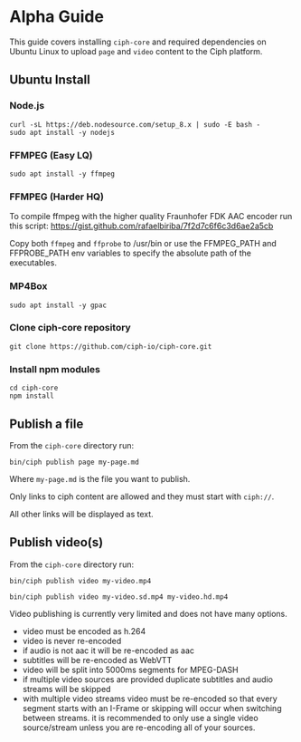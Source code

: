 # Alpha Guide

This guide covers installing `ciph-core` and required dependencies on Ubuntu
Linux to upload `page` and `video` content to the Ciph platform.

## Ubuntu Install

### Node.js

    curl -sL https://deb.nodesource.com/setup_8.x | sudo -E bash -
    sudo apt install -y nodejs

### FFMPEG (Easy LQ)

    sudo apt install -y ffmpeg

### FFMPEG (Harder HQ)

To compile ffmpeg with the higher quality Fraunhofer FDK AAC encoder run this
script: https://gist.github.com/rafaelbiriba/7f2d7c6f6c3d6ae2a5cb

Copy both `ffmpeg` and `ffprobe` to /usr/bin or use the FFMPEG_PATH and
FFPROBE_PATH env variables to specify the absolute path of the executables.

### MP4Box

    sudo apt install -y gpac

### Clone ciph-core repository

    git clone https://github.com/ciph-io/ciph-core.git

### Install npm modules

    cd ciph-core
    npm install

## Publish a file

From the `ciph-core` directory run:

    bin/ciph publish page my-page.md

Where `my-page.md` is the file you want to publish.

Only links to ciph content are allowed and they must start with `ciph://`.

All other links will be displayed as text.

## Publish video(s)

From the `ciph-core` directory run:

    bin/ciph publish video my-video.mp4

    bin/ciph publish video my-video.sd.mp4 my-video.hd.mp4

Video publishing is currently very limited and does not have many options.

* video must be encoded as h.264
* video is never re-encoded
* if audio is not aac it will be re-encoded as aac
* subtitles will be re-encoded as WebVTT
* video will be split into 5000ms segments for MPEG-DASH
* if multiple video sources are provided duplicate subtitles and audio streams
  will be skipped
* with multiple video streams video must be re-encoded so that every segment
  starts with an I-Frame or skipping will occur when switching between streams.
  it is recommended to only use a single video source/stream unless you are
  re-encoding all of your sources.
